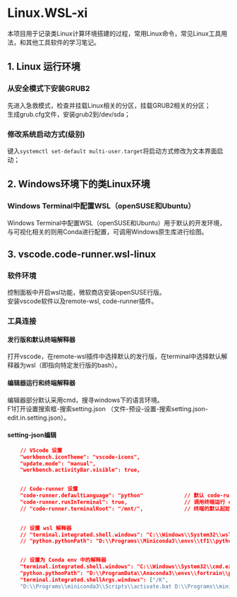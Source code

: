 # Linux.WSL-xi
本项目用于记录类Linux计算环境搭建的过程，常用Linux命令，常见Linux工具用法，和其他工具软件的学习笔记。

## 1. Linux 运行环境
### 从安全模式下安装GRUB2
先进入急救模式，检查并挂载Linux相关的分区，挂载GRUB2相关的分区；  
生成grub.cfg文件，安装grub2到/dev/sda；  

### 修改系统启动方式(级别)
键入`systemctl set-default multi-user.target`将启动方式修改为文本界面启动；  

## 2. Windows环境下的类Linux环境
### Windows Terminal中配置WSL（openSUSE和Ubuntu）
Windows Terminal中配置WSL（openSUSE和Ubuntu）用于默认的开发环境，与可视化相关的则用Conda进行配置，可调用Windows原生库进行绘图。

## 3. vscode.code-runner.wsl-linux
### 软件环境
控制面板中开启wsl功能，微软商店安装openSUSE行版。  
安装vscode软件以及remote-wsl, code-runner插件。  

### 工具连接
#### 发行版和默认终端解释器
打开vscode，在remote-wsl插件中选择默认的发行版，在terminal中选择默认解释器为wsl（即指向特定发行版的bash）。  

#### 编辑器运行和终端解释器
编辑器部分默认采用cmd，搜寻windows下的语言环境。  
F1打开设置搜索框-搜索setting.json （文件-预设-设置-搜索setting.json-edit.in.setting.json）。  

#### setting-json编辑
``` json
    // VScode 设置
    "workbench.iconTheme": "vscode-icons",    
    "update.mode": "manual",
    "workbench.activityBar.visible": true,


    // Code-runner 设置
    "code-runner.defaultLanguage": "python"             // 默认 code-runner 编程语言为 Python
    "code-runner.runInTerminal": true,                  // 调用终端运行 code-runner 命令
    // "code-runner.terminalRoot": "/mnt/",             // 终端的默认起始位置
    

    // 设置 wsl 解释器
    // "terminal.integrated.shell.windows": "C:\\Windows\\System32\\wsl.exe",   // when use wsl as terminal
    // "python.pythonPath": "D:\\Programs\\Miniconda3\\envs\\tf1\\python.exe",  // tf1 环境中的解释器


    // 设置为 Conda env 中的解释器
    "terminal.integrated.shell.windows": "C:\\Windows\\System32\\cmd.exe",
    "python.pythonPath": "D:\\ProgramData\\Anaconda3\\envs\\fortrain\\python.exe",
    "terminal.integrated.shellArgs.windows": ["/K",
    "D:\\Programs\\miniconda3\\Scripts\\activate.bat D:\\Programs\\miniconda3\\envs\\tf1"]

```
